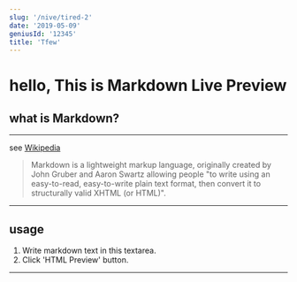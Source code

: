 ```yaml
---
slug: '/nive/tired-2'
date: '2019-05-09'
geniusId: '12345'
title: 'Tfew'
---
```


# hello, This is Markdown Live Preview

## what is Markdown?

---

see [Wikipedia](https://en.wikipedia.org/wiki/Markdown)

> Markdown is a lightweight markup language, originally created by John Gruber and Aaron Swartz allowing people "to
> write using an easy-to-read, easy-to-write plain text format, then convert it to structurally valid XHTML (or HTML)".

---

## usage

1. Write markdown text in this textarea.
2. Click 'HTML Preview' button.

---
